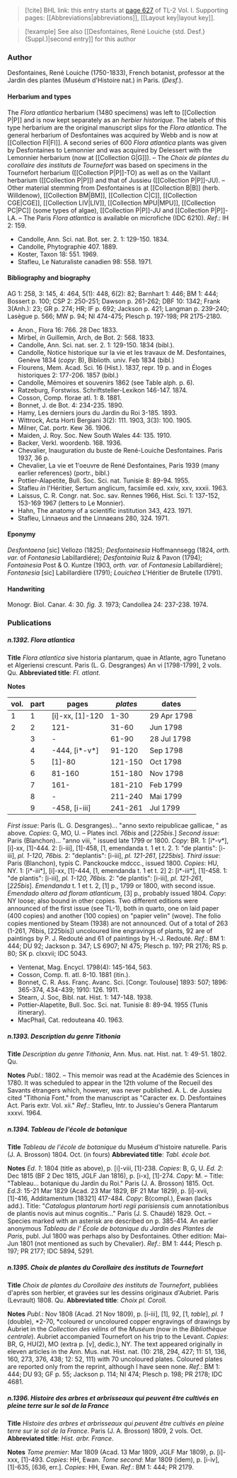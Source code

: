 > [!cite] BHL link: this entry starts at [page 627](https://www.biodiversitylibrary.org/item/103414#page/675/mode/1up) of TL-2 Vol. I.
> Supporting pages: [[Abbreviations|abbreviations]], [[Layout key|layout key]].

> [!example] See also [[Desfontaines, René Louiche {std. Desf.} (Suppl.)|second entry]] for this author

### Author

Desfontaines, René Louiche (1750-1833), French botanist, professor at the Jardin des plantes (Muséum d'Histoire nat.) in Paris. (*Desf.*).

#### Herbarium and types

The *Flora atlantica* herbarium (1480 specimens) was left to [[Collection P|P]] and is now kept separately as an *herbier historique*. The labels of this type herbarium are the original manuscript slips for the *Flora atlantica*. The general herbarium of Desfontaines was acquired by Webb and is now at [[Collection FI|FI]]. A second series of 600 *Flora atlantica* plants was given by Desfontaines to Lemonnier and was acquired by Delessert with the Lemonnier herbarium (now at [[Collection G|G]]). – The *Choix de plantes du corollaire des instituts de Tournefort* was based on specimens in the Tournefort herbarium ([[Collection P|P]]-TO) as well as on the Vaillant herbarium ([[Collection P|P]]) and that of Jussieu ([[Collection P|P]]-JU). – Other material stemming from Desfontaines is at [[Collection B|B]] (herb. Willdenow), [[Collection BM|BM]], [[Collection C|C]], [[Collection CGE|CGE]], [[Collection LIV|LIV]], [[Collection MPU|MPU]], [[Collection PC|PC]] (some types of algae), [[Collection P|P]]-JU and [[Collection P|P]]-LA. – The Paris *Flora atlantica* is available on microfiche (IDC 6210).
*Ref*.: IH 2: 159.
- Candolle, Ann. Sci. nat. Bot. ser. 2. 1: 129-150. 1834.
- Candolle, Phytographie 407. 1889.
- Koster, Taxon 18: 551. 1969.
- Stafleu, Le Naturaliste canadien 98: 558. 1971.

#### Bibliography and biography

AG 1: 258, 3: 145, 4: 464, 5(1): 448, 6(2): 82; Barnhart 1: 446; BM 1: 444; Bossert p. 100; CSP 2: 250-251; Dawson p. 261-262; DBF 10: 1342; Frank 3(Anh.): 23; GR p. 274; HR; IF p. 692; Jackson p. 421; Langman p. 239-240; Lasègue p. 566; MW p. 94; NI 474-475; Plesch p. 197-198; PR 2175-2180.
- Anon., Flora 16: 766. 28 Dec 1833.
- Mirbel, *in* Guillemin, Arch, de Bot. 2: 568. 1833.
- Candolle, Ann. Sci. nat. ser. 2. 1: 129-150. 1834 (bibl.).
- Candolle, Notice historique sur la vie et les travaux de M. Desfontaines, Genève 1834 (*copy*: B), Biblioth. univ. Feb 1834 (bibl.)
- Flourens, Mem. Acad. Sci. 16 (Hist.). 1837, repr. 19 p. and in Éloges historiques 2: 177-206. 1857 (bibl.)
- Candolle, Mémoires et souvenirs 1862 (see Table alph. p. 6).
- Ratzeburg, Forstwiss. Schriftsteller-Lexikon 146-147. 1874.
- Cosson, Comp. florae atl. 1: 8. 1881.
- Bonnet, J. de Bot. 4: 234-235. 1890.
- Hamy, Les derniers jours du Jardin du Roi 3-185. 1893.
- Wittrock, Acta Horti Bergiani 3(2): 111. 1903, 3(3): 100. 1905.
- Milner, Cat. portr. Kew 36. 1906.
- Maiden, J. Roy. Soc. New South Wales 44: 135. 1910.
- Backer, Verkl. woordenb. 168. 1936.
- Chevalier, Inauguration du buste de René-Louiche Desfontaines. Paris 1937, 36 p.
- Chevalier, La vie et 1'oeuvre de René Desfontaines, Paris 1939 (many earlier references) (portr., bibl.)
- Pottier-Alapetite, Bull. Soc. Sci. nat. Tunisie 8: 89-94. 1955.
- Stafleu *in* l'Héritier, Sertum anglicum, facsimile ed. xxiv, xxv, xxxii. 1963.
- Laissus, C. R. Congr. nat. Soc. sav. Rennes 1966, Hist. Sci. 1: 137-152, 153-169 1967 (letters to Le Monnier).
- Hahn, The anatomy of a scientific institution 343, 423. 1971.
- Stafleu, Linnaeus and the Linnaeans 280, 324. 1971.

#### Eponymy

*Desfontaena* \[sic\] Vellozo (1825); *Desfontainesia* Hoffmannsegg (1824, *orth. var.* of *Fontanesia* Labillardiére); *Desfontainia* Ruiz & Pavon (1794); *Fontainesia* Post & O. Kuntze (1903, *orth. var.* of *Fontanesia* Labillardière); *Fontanesia* \[sic\] Labillardière (1791); *Louichea* L'Héritier de Brutelle (1791).

#### Handwriting

Monogr. Biol. Canar. 4: 30. *fig. 3.* 1973; Candollea 24: 237-238. 1974.

### Publications

##### n.1392. Flora atlantica

**Title**
*Flora atlantica* sive historia plantarum, quae in Atlante, agro Tunetano et Algeriensi crescunt. Paris (L. G. Desgranges) An vi \[1798-1799\], 2 vols. Qu.
**Abbreviated title**: *Fl. atlant.*

**Notes**

|vol.	|part	|pages	|*plates*	|dates|
|---	|---	|---	|---	|---	|
|1	|1	|\[i\]-xx, \[1\]-120	|1-30	|29 Apr 1798|
|2	|2	|121-	|31-60	|Jun 1798|
|	|3	|-	|61-90	|28 Jul 1798|
|	|4	|-444, \[i\*-v\*\]	|91-120	|Sep 1798|
|	|5	|\[1\]-80	|121-150	|Oct 1798|
|	|6	|81-160	|151-180	|Nov 1798|
|	|7	|161-	|181-210	|Feb 1799|
|	|8	|-	|211-240	|Mai 1799|
|	|9	|-458, \[i-iii\]	|241-261	|Jul 1799|

*First issue*: Paris (L. G. Desgranges)... "anno sexto reipublicae gallicae, " as above.
*Copies*: G, MO, U. – Plates incl. *76bis* and \[*225bis*.\] *Second issue*: Paris (Blanchon)... "anno viii, " issued late 1799 or 1800. *Copy*: BR. 1: \[i\*-v\*\], \[i\]-xx, \[1\]-444.
2: \[i-iii\], \[1\]-458, \[1, emendanda t. 1 et t. 2.
1: "de plantis": \[i-iii\], *pl. 1-120, 76bis.*
2: "deplantis": \[i-iii\], *pl. 121-261*, \[*225bis*\].
*Third issue*: Paris (Blanchon), typis C. Panckoucke mdccc., issued 1800. *Copies*: HU, NY.
1: \[i\*-iii\*\], \[i\]-xx, \[1\]-444, \[1, emendanda t. 1 et t. 2\]
2: \[i\*-iii\*\], \[1\]-458.
1: "de plantis": \[i-iii\], *pl. 1-120, 76bis.*
2: "de plantis": \[i-iii\], *pl. 121-261*, \[*225bis*\].
*Emendanda* t. 1 et t. 2, \[1\] p., 1799 or 1800, with second issue.
*Emendado altera ad floram atlanticum*, \[3\] p., probably issued 1804.
*Copy*: NY loose; also bound in other copies.
Two different editions were announced of the first issue (see TL-1), both in quarto, one on laid paper (400 copies) and another (100 copies) on "papier velin" (wove). The folio copies mentioned by Steam (1938) are not announced. Out of a total of 263 (1-261, 76bis, \[225bis\]) uncoloured line engravings of plants, 92 are of paintings by P. J.
Redouté and 61 of paintings by H.-J. Redouté.
*Ref*.: BM 1: 444; DU 92; Jackson p. 347; LS 6907; NI 475; Plesch p. 197; PR 2176; RS p. 80; SK p. clxxvii; IDC 5043.
- Ventenat, Mag. Encycl. 1798(4): 145-164, 563.
- Cosson, Comp. fl. atl. 8-10. 1881 (itin.).
- Bonnet, C. R. Ass. Franç. Avanc. Sci. \[Congr. Toulouse\] 1893: 507; 1896: 365-374, 434-439; 1910: 126. 1911.
- Stearn, J. Soc, Bibl. nat. Hist. 1: 147-148. 1938.
- Pottier-Alapetite, Bull. Soc. Sci. nat. Tunisie 8: 89-94. 1955 (Tunis itinerary).
- MacPhail, Cat. redouteana 40. 1963.

##### n.1393. Description du genre Tithonia

**Title**
*Description du genre Tithonia*, Ann. Mus. nat. Hist. nat. 1: 49-51. 1802. Qu.

**Notes**
*Publ*.: 1802. – This memoir was read at the Académie des Sciences in 1780. It was scheduled to appear in the 12th volume of the Recueil des Savants étrangers which, however, was never published. A. L. de Jussieu cited "Tithonia Font." from the manuscript as "Caracter ex. D. Desfontaines Act. Paris extr. Vol. xii."
*Ref*.: Stafleu, Intr. to Jussieu's Genera Plantarum xxxvi. 1964.

##### n.1394. Tableau de l'école de botanique

**Title**
*Tableau de l'école de botanique* du Muséum d'histoire naturelle. Paris (J. A. Brosson) 1804. Oct. (in fours)
**Abbreviated title**: *Tabl. école bot.*

**Notes**
*Ed. 1*: 1804 (title as above), p. \[i\]-viii, \[1\]-238. *Copies*: B, G, U.
*Ed. 2*: Dec 1815 (BF 2 Dec 1815, JGLF Jan 1816), p. \[i-x\], \[1\]-274. *Copy*: M. – Title: "Tableau... botanique du Jardin du Roi." Paris (J. A. Brosson) 1815. Oct.
*Ed.3*: 15-21 Mar 1829 (Acad. 23 Mar 1829, BF 21 Mar 1829), p. \[i\]-xvii, \[1\]-416, Additamentum \[18321\] 417-484. *Copy*: B(compl.), Ewan (lacks add.). Title: "*Catalogus plantarum horti regii parisiensis* cum annotationibus de plantis novis aut minus cognitis..." Paris (J. S. Chaudé) 1829. Oct. – Species marked with an asterisk are described on p. 385-414.
An earlier anonymous *Tableau de l' École de botanique du Jardin des Plantes de Paris*, publ. Jul 1800 was perhaps also by Desfontaines. Other edition: Mai-Jun 1801 (not mentioned as such by Chevalier).
*Ref*.: BM 1: 444; Plesch p. 197; PR 2177; IDC 5894, 5291.

##### n.1395. Choix de plantes du Corollaire des instituts de Tournefort

**Title**
*Choix de plantes du Corollaire des instituts de Tournefort*, publiées d'après son herbier, et gravées sur les dessins originaux d'Aubriet. Paris (Levrault) 1808. Qu.
**Abbreviated title**: *Choix pl. Coroll.*

**Notes**
*Publ*.: Nov 1808 (Acad. 21 Nov 1809), p. \[i-iii\], \[1\], 92, \[1, *table*\], *pl. 1* (double), *2-70, *coloured or uncoloured copper engravings of drawings by Aubriet in the *Collection des vélins* of the *Muséum* (now in the *Bibliothèque centrale*). Aubriet accompanied Tournefort on his trip to the Levant. *Copies*: BR, G, HU(2), MO (extra p. \[v\], dedic.), NY. The text appeared originally in eleven articles in the Ann. Mus. nat. Hist. nat. (10: 218, 294, 427; 11: 51, 136, 160, 273, 376, 438; 12: 52, 111) with 70 uncoloured plates. Coloured plates are reported only from the reprint, although I have seen none.
*Ref*.: BM 1: 444; DU 93; GF p. 55; Jackson p. 114; NI 474; Plesch p. 198; PR 2178; IDC 4681.

##### n.1396. Histoire des arbres et arbrisseaux qui peuvent être cultivés en pleine terre sur le sol de la France

**Title**
*Histoire des arbres et arbrisseaux qui peuvent être cultivés en pleine terre sur le sol de la France*. Paris (J. A. Brosson) 1809, 2 vols. Oct.
**Abbreviated title**: *Hist. arbr. France*.

**Notes**
*Tome premier*: Mar 1809 (Acad. 13 Mar 1809, JGLF Mar 1809), p. \[i\]-xxx, \[1\]-493.
*Copies*: HH, Ewan.
*Tome second*: Mar 1809 (idem), p. \[i-iv\], \[1\]-635, \[636, err.\]. *Copies*: HH, Ewan.
*Ref*.: BM 1: 444; PR 2179.

